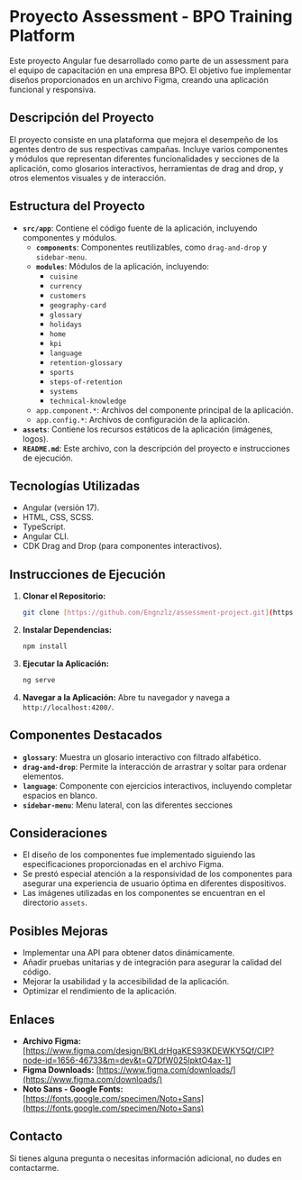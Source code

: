 # Proyecto Assessment - BPO Training Platform

Este proyecto Angular fue desarrollado como parte de un assessment para el equipo de capacitación en una empresa BPO. El objetivo fue implementar diseños proporcionados en un archivo Figma, creando una aplicación funcional y responsiva.

## Descripción del Proyecto

El proyecto consiste en una plataforma que mejora el desempeño de los agentes dentro de sus respectivas campañas. Incluye varios componentes y módulos que representan diferentes funcionalidades y secciones de la aplicación, como glosarios interactivos, herramientas de drag and drop, y otros elementos visuales y de interacción.

## Estructura del Proyecto

* **`src/app`**: Contiene el código fuente de la aplicación, incluyendo componentes y módulos.
    * **`components`**: Componentes reutilizables, como `drag-and-drop` y `sidebar-menu`.
    * **`modules`**: Módulos de la aplicación, incluyendo:
        * `cuisine`
        * `currency`
        * `customers`
        * `geography-card`
        * `glossary`
        * `holidays`
        * `home`
        * `kpi`
        * `language`
        * `retention-glossary`
        * `sports`
        * `steps-of-retention`
        * `systems`
        * `technical-knowledge`
    * `app.component.*`: Archivos del componente principal de la aplicación.
    * `app.config.*`: Archivos de configuración de la aplicación.
* **`assets`**: Contiene los recursos estáticos de la aplicación (imágenes, logos).
* **`README.md`**: Este archivo, con la descripción del proyecto e instrucciones de ejecución.

## Tecnologías Utilizadas

* Angular (versión 17).
* HTML, CSS, SCSS.
* TypeScript.
* Angular CLI.
* CDK Drag and Drop (para componentes interactivos).

## Instrucciones de Ejecución

1.  **Clonar el Repositorio:**
    ```bash
    git clone [https://github.com/Engnzlz/assessment-project.git](https://github.com/Engnzlz/assessment-project.git)
    ```
2.  **Instalar Dependencias:**
    ```bash
    npm install
    ```
3.  **Ejecutar la Aplicación:**
    ```bash
    ng serve
    ```
4.  **Navegar a la Aplicación:**
    Abre tu navegador y navega a `http://localhost:4200/`.

## Componentes Destacados

* **`glossary`**: Muestra un glosario interactivo con filtrado alfabético.
* **`drag-and-drop`**: Permite la interacción de arrastrar y soltar para ordenar elementos.
* **`language`**: Componente con ejercicios interactivos, incluyendo completar espacios en blanco.
* **`sidebar-menu`**: Menu lateral, con las diferentes secciones

## Consideraciones

* El diseño de los componentes fue implementado siguiendo las especificaciones proporcionadas en el archivo Figma.
* Se prestó especial atención a la responsividad de los componentes para asegurar una experiencia de usuario óptima en diferentes dispositivos.
* Las imágenes utilizadas en los componentes se encuentran en el directorio `assets`.

## Posibles Mejoras

* Implementar una API para obtener datos dinámicamente.
* Añadir pruebas unitarias y de integración para asegurar la calidad del código.
* Mejorar la usabilidad y la accesibilidad de la aplicación.
* Optimizar el rendimiento de la aplicación. 

## Enlaces

* **Archivo Figma:** [https://www.figma.com/design/BKLdrHgaKES93KDEWKY5Qf/CIP?node-id=1656-46733&m=dev&t=Q7DfW025IpktO4ax-1]
* **Figma Downloads:** [https://www.figma.com/downloads/](https://www.figma.com/downloads/)
* **Noto Sans - Google Fonts:** [https://fonts.google.com/specimen/Noto+Sans](https://fonts.google.com/specimen/Noto+Sans)

## Contacto

Si tienes alguna pregunta o necesitas información adicional, no dudes en contactarme.
